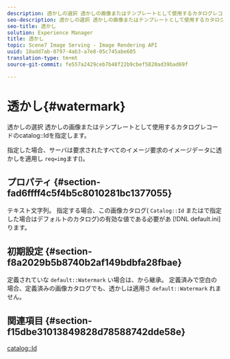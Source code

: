 ```yaml
---
description: 透かしの選択 透かしの画像またはテンプレートとして使用するカタログレコードのカタログIDを指定します。
seo-description: 透かしの選択 透かしの画像またはテンプレートとして使用するカタログレコードのカタログIDを指定します。
seo-title: 透かし
solution: Experience Manager
title: 透かし
topic: Scene7 Image Serving - Image Rendering API
uuid: 18add7ab-0797-4ab3-a7e8-05c745abe605
translation-type: tm+mt
source-git-commit: fe557a2429ceb7b48f22b9cbef5820ad39bad69f

---
```



# 透かし{#watermark}

透かしの選択 透かしの画像またはテンプレートとして使用するカタログレコードのcatalog::Idを指定します。

指定した場合、サーバは要求されたすべてのイメージ要求のイメージデータに透かしを適用し `req=img`ます()。

## プロパティ {#section-fad6ffff4c5f4b5c8010281bc1377055}

テキスト文字列。 指定する場合、この画像カタログ( `Catalog::Id` またはで指定した場合はデフォルトのカタログ)の有効な値である必要があ [!DNL default.ini]ります。

## 初期設定 {#section-f8a2029b5b8740b2af149bdbfa28fbae}

定義されていな `default::Watermark` い場合は、から継承。 定義済みで空白の場合、定義済みの画像カタログでも、透かしは適用さ `default::Watermark` れません。

## 関連項目 {#section-f15dbe31013849828d78588742dde58e}

[catalog::Id](/help/aem-is-ir-api/is-api/image-catalog/image-serving-api-ref/c-image-catalog-reference/c-image-svg-data-reference/c-image-data-reference/r-id-cat.md)
